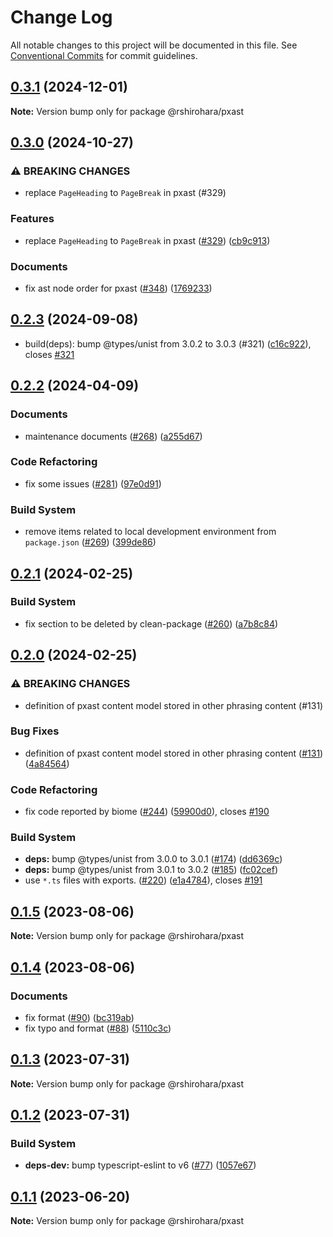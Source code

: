 # Change Log

All notable changes to this project will be documented in this file.
See [Conventional Commits](https://conventionalcommits.org) for commit guidelines.

## [0.3.1](https://github.com/RShirohara/unified-webnovel/compare/@rshirohara/pxast@0.3.0...@rshirohara/pxast@0.3.1) (2024-12-01)

**Note:** Version bump only for package @rshirohara/pxast

## [0.3.0](https://github.com/RShirohara/unified-webnovel/compare/@rshirohara/pxast@0.2.3...@rshirohara/pxast@0.3.0) (2024-10-27)

### ⚠ BREAKING CHANGES

* replace `PageHeading` to `PageBreak` in pxast (#329)

### Features

* replace `PageHeading` to `PageBreak` in pxast ([#329](https://github.com/RShirohara/unified-webnovel/issues/329)) ([cb9c913](https://github.com/RShirohara/unified-webnovel/commit/cb9c91302a24d994cc136017842303d5fdd4819c))

### Documents

* fix ast node order for pxast ([#348](https://github.com/RShirohara/unified-webnovel/issues/348)) ([1769233](https://github.com/RShirohara/unified-webnovel/commit/17692338ac30833208dcdc174e670dae286058a5))

## [0.2.3](https://github.com/RShirohara/unified-webnovel/compare/@rshirohara/pxast@0.2.2...@rshirohara/pxast@0.2.3) (2024-09-08)

* build(deps): bump @types/unist from 3.0.2 to 3.0.3 (#321) ([c16c922](https://github.com/RShirohara/unified-webnovel/commit/c16c922)), closes [#321](https://github.com/RShirohara/unified-webnovel/issues/321)

## [0.2.2](https://github.com/RShirohara/unified-webnovel/compare/@rshirohara/pxast@0.2.1...@rshirohara/pxast@0.2.2) (2024-04-09)

### Documents

* maintenance documents ([#268](https://github.com/RShirohara/unified-webnovel/issues/268)) ([a255d67](https://github.com/RShirohara/unified-webnovel/commit/a255d67a6bf5e94af9d5daf0d62c074bc0d6a5e3))

### Code Refactoring

* fix some issues ([#281](https://github.com/RShirohara/unified-webnovel/issues/281)) ([97e0d91](https://github.com/RShirohara/unified-webnovel/commit/97e0d9136b0e310dedad44e581ba70eea6d23e30))

### Build System

* remove items related to local development environment from `package.json` ([#269](https://github.com/RShirohara/unified-webnovel/issues/269)) ([399de86](https://github.com/RShirohara/unified-webnovel/commit/399de869f96a624d023e574e94a83754261b03a2))

## [0.2.1](https://github.com/RShirohara/unified-webnovel/compare/@rshirohara/pxast@0.2.0...@rshirohara/pxast@0.2.1) (2024-02-25)

### Build System

* fix section to be deleted by clean-package ([#260](https://github.com/RShirohara/unified-webnovel/issues/260)) ([a7b8c84](https://github.com/RShirohara/unified-webnovel/commit/a7b8c840872ac99be29995da743100d7be68281a))

## [0.2.0](https://github.com/RShirohara/unified-webnovel/compare/@rshirohara/pxast@0.1.5...@rshirohara/pxast@0.2.0) (2024-02-25)

### ⚠ BREAKING CHANGES

* definition of pxast content model stored in other phrasing content (#131)

### Bug Fixes

* definition of pxast content model stored in other phrasing content ([#131](https://github.com/RShirohara/unified-webnovel/issues/131)) ([4a84564](https://github.com/RShirohara/unified-webnovel/commit/4a84564eba310c24bc257738a6c0c2525e6545b4))

### Code Refactoring

* fix code reported by biome ([#244](https://github.com/RShirohara/unified-webnovel/issues/244)) ([59900d0](https://github.com/RShirohara/unified-webnovel/commit/59900d08e01e4d6ce25cdb5da2e5ab85b18e8129)), closes [#190](https://github.com/RShirohara/unified-webnovel/issues/190)

### Build System

* **deps:** bump @types/unist from 3.0.0 to 3.0.1 ([#174](https://github.com/RShirohara/unified-webnovel/issues/174)) ([dd6369c](https://github.com/RShirohara/unified-webnovel/commit/dd6369c85d61100afc0c1ec7a8f72ff42669ed11))
* **deps:** bump @types/unist from 3.0.1 to 3.0.2 ([#185](https://github.com/RShirohara/unified-webnovel/issues/185)) ([fc02cef](https://github.com/RShirohara/unified-webnovel/commit/fc02cef92a702c7625029959a13c64735f9623e8))
* use `*.ts` files with exports. ([#220](https://github.com/RShirohara/unified-webnovel/issues/220)) ([e1a4784](https://github.com/RShirohara/unified-webnovel/commit/e1a478402b68331636da1fc9c46cb9274004ba87)), closes [#191](https://github.com/RShirohara/unified-webnovel/issues/191)

## [0.1.5](https://github.com/RShirohara/unified-webnovel/compare/@rshirohara/pxast@0.1.4...@rshirohara/pxast@0.1.5) (2023-08-06)

**Note:** Version bump only for package @rshirohara/pxast

## [0.1.4](https://github.com/RShirohara/unified-webnovel/compare/@rshirohara/pxast@0.1.3...@rshirohara/pxast@0.1.4) (2023-08-06)

### Documents

* fix format ([#90](https://github.com/RShirohara/unified-webnovel/issues/90)) ([bc319ab](https://github.com/RShirohara/unified-webnovel/commit/bc319ab1cee362593f36fb2b823aa73d169c23c5))
* fix typo and format ([#88](https://github.com/RShirohara/unified-webnovel/issues/88)) ([5110c3c](https://github.com/RShirohara/unified-webnovel/commit/5110c3cc0c175a3efccfe5b857f7ef3016fa802c))

## [0.1.3](https://github.com/RShirohara/unified-webnovel/compare/@rshirohara/pxast@0.1.2...@rshirohara/pxast@0.1.3) (2023-07-31)

**Note:** Version bump only for package @rshirohara/pxast

## [0.1.2](https://github.com/RShirohara/unified-webnovel/compare/@rshirohara/pxast@0.1.1...@rshirohara/pxast@0.1.2) (2023-07-31)

### Build System

* **deps-dev:** bump typescript-eslint to v6 ([#77](https://github.com/RShirohara/unified-webnovel/issues/77)) ([1057e67](https://github.com/RShirohara/unified-webnovel/commit/1057e67b7430bf0fdf3bf75d7ea9615e48826ca4))

## [0.1.1](https://github.com/RShirohara/unified-webnovel/compare/@rshirohara/pxast@0.1.0...@rshirohara/pxast@0.1.1) (2023-06-20)

**Note:** Version bump only for package @rshirohara/pxast

